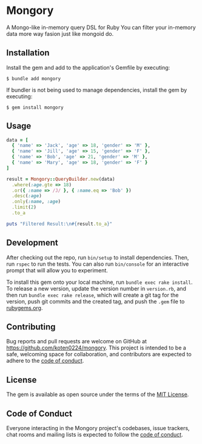 # Mongory

A Mongo-like in-memory query DSL for Ruby
You can filter your in-memory data more way fasion just like mongoid do.

## Installation

Install the gem and add to the application's Gemfile by executing:

    $ bundle add mongory

If bundler is not being used to manage dependencies, install the gem by executing:

    $ gem install mongory

## Usage

```RUBY
data = [
  { 'name' => 'Jack', 'age' => 18, 'gender' => 'M' },
  { 'name' => 'Jill', 'age' => 15, 'gender' => 'F' },
  { 'name' => 'Bob', 'age' => 21, 'gender' => 'M' },
  { 'name' => 'Mary', 'age' => 18, 'gender' => 'F' }
]

result = Mongory::QueryBuilder.new(data)
  .where(:age.gte => 18)
  .or({ :name => /J/ }, { :name.eq => 'Bob' })
  .desc(:age)
  .only(:name, :age)
  .limit(2)
  .to_a

puts "Filtered Result:\n#{result.to_a}"
```

## Development

After checking out the repo, run `bin/setup` to install dependencies. Then, run `rspec` to run the tests. You can also run `bin/console` for an interactive prompt that will allow you to experiment.

To install this gem onto your local machine, run `bundle exec rake install`. To release a new version, update the version number in `version.rb`, and then run `bundle exec rake release`, which will create a git tag for the version, push git commits and the created tag, and push the `.gem` file to [rubygems.org](https://rubygems.org).

## Contributing

Bug reports and pull requests are welcome on GitHub at https://github.com/koten0224/mongory. This project is intended to be a safe, welcoming space for collaboration, and contributors are expected to adhere to the [code of conduct](https://github.com/koten0224/mongory/blob/main/CODE_OF_CONDUCT.md).

## License

The gem is available as open source under the terms of the [MIT License](https://opensource.org/licenses/MIT).

## Code of Conduct

Everyone interacting in the Mongory project's codebases, issue trackers, chat rooms and mailing lists is expected to follow the [code of conduct](https://github.com/koten0224/mongory/blob/main/CODE_OF_CONDUCT.md).
